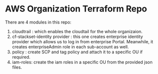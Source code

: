 # AWS Organization Terraform Repo

There are 4 modules in this repo:
1. cloudtrail : which enables the cloudtail for the whole organizaion.
2. cf-stackset-identity provider : this one creates enterprise identity provider which allows us to log in from enterprise Portal. Meanwhile, it creates enterpriseAdmin role in each sub-account as well.
3. policy : create SCP  and tag policy and attach it to a specific OU if required.
4. iam-roles: create the iam roles in a specific OU from the provided json files. 

